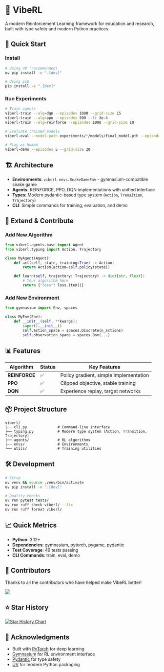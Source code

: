 # 🚀 VibeRL

A modern Reinforcement Learning framework for education and research, built with type safety and modern Python practices.

## 🎯 Quick Start

### Install
```bash
# Using UV (recommended)
uv pip install -e ".[dev]"

# Using pip
pip install -e ".[dev]"
```

### Run Experiments
```bash
# Train agents
viberl-train --alg=dqn --episodes 1000 --grid-size 15
viberl-train --alg=ppo --episodes 500 --lr 3e-4
viberl-train --alg=reinforce --episodes 1000 --grid-size 10

# Evaluate trained models
viberl-eval --model-path experiments/*/models/final_model.pth --episodes 10

# Play as human
viberl-demo --episodes 5 --grid-size 20
```

## 🏗️ Architecture

- **Environments**: `viberl.envs.SnakeGameEnv` - gymnasium-compatible snake game
- **Agents**: REINFORCE, PPO, DQN implementations with unified interface
- **Types**: Modern pydantic-based type system (`Action`, `Transition`, `Trajectory`)
- **CLI**: Simple commands for training, evaluation, and demo

## 🔧 Extend & Contribute

### Add New Algorithm
```python
from viberl.agents.base import Agent
from viberl.typing import Action, Trajectory

class MyAgent(Agent):
    def act(self, state, training=True) -> Action:
        return Action(action=self.policy(state))

    def learn(self, trajectory: Trajectory) -> dict[str, float]:
        # Your algorithm here
        return {"loss": loss.item()}
```

### Add New Environment
```python
from gymnasium import Env, spaces

class MyEnv(Env):
    def __init__(self, **kwargs):
        super().__init__()
        self.action_space = spaces.Discrete(n_actions)
        self.observation_space = spaces.Box(...)
```

## 📊 Features

| Algorithm | Status | Key Features |
|-----------|--------|--------------|
| **REINFORCE** | ✅ | Policy gradient, simple implementation |
| **PPO** | ✅ | Clipped objective, stable training |
| **DQN** | ✅ | Experience replay, target networks |

## 📦 Project Structure
```
viberl/
├── cli.py              # Command-line interface
├── typing.py           # Modern type system (Action, Transition, Trajectory)
├── agents/             # RL algorithms
├── envs/               # Environments
└── utils/              # Training utilities
```

## 🛠️ Development
```bash
# Setup
uv venv && source .venv/bin/activate
uv pip install -e ".[dev]"

# Quality checks
uv run pytest tests/
uv run ruff check viberl/ --fix
uv run ruff format viberl/
```

## 📈 Quick Metrics
- **Python**: 3.12+
- **Dependencies**: gymnasium, pytorch, pygame, pydantic
- **Test Coverage**: 49 tests passing
- **CLI Commands**: train, eval, demo

## 🤝 Contributors

Thanks to all the contributors who have helped make VibeRL better!

<a href="https://github.com/0xWelt/VibeRL/graphs/contributors">
  <img src="https://contrib.rocks/image?repo=0xWelt/VibeRL" />
</a>

## ⭐ Star History

[![Star History Chart](https://api.star-history.com/svg?repos=0xWelt/VibeRL&type=Date)](https://star-history.com/#0xWelt/VibeRL&Date)

## 🙏 Acknowledgments

- Built with [PyTorch](https://pytorch.org/) for deep learning
- [Gymnasium](https://gymnasium.farama.org/) for RL environment interface
- [Pydantic](https://docs.pydantic.dev/) for type safety
- [UV](https://docs.astral.sh/uv/) for modern Python packaging
